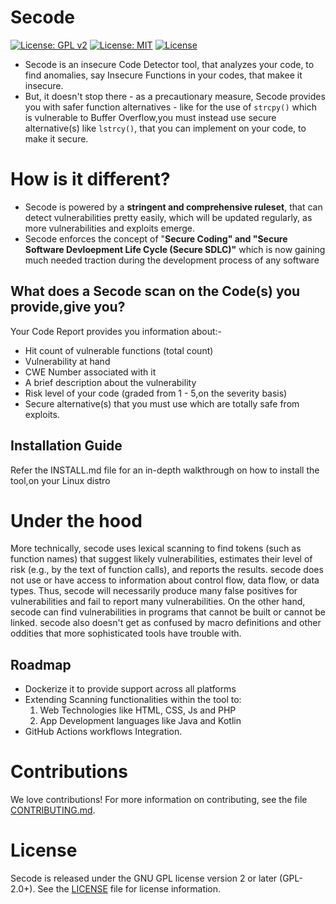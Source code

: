 # Secode

[![License: GPL v2](https://img.shields.io/badge/License-GPL_v2-blue.svg)](https://www.gnu.org/licenses/old-licenses/gpl-2.0.en.html)
[![License: MIT](https://img.shields.io/badge/License-MIT-yellow.svg)](https://opensource.org/licenses/MIT)
[![License](https://img.shields.io/badge/License-Apache_2.0-blue.svg)](https://opensource.org/licenses/Apache-2.0)

- Secode is an insecure Code Detector tool, that analyzes your code, to find anomalies, say Insecure Functions in your codes, that makee it insecure. 
- But, it doesn't stop there - as a precautionary measure, Secode provides you with safer function alternatives - like for the use of `strcpy()` which is vulnerable to Buffer Overflow,you must instead use secure alternative(s) like `lstrcy()`, that you can implement on your code, to make it secure.

# How is it different?
- Secode is powered by a **stringent and comprehensive ruleset**, that can detect vulnerabilities pretty easily, which will be updated regularly, 
as more vulnerabilities and exploits emerge.
- Secode enforces the concept of "**Secure Coding" and "Secure Software Devloepment Life Cycle (Secure SDLC)"** which is now gaining much needed traction during the 
development process of any software

## What does a Secode scan on the Code(s) you provide,give you?

Your Code Report provides you information about:-

- Hit count of vulnerable functions (total count)
- Vulnerability at hand
- CWE Number associated with it
- A brief description about the vulnerability
- Risk level of your code (graded from 1 - 5,on the severity basis)
- Secure alternative(s) that you must use which are totally safe from exploits.


## Installation Guide

Refer the INSTALL.md file for an in-depth walkthrough on how to install the tool,on your Linux distro

# Under the hood

More technically, secode uses lexical scanning to find tokens
(such as function names) that suggest likely vulnerabilities, estimates their
level of risk (e.g., by the text of function calls), and reports the results.
secode does not use or have access to information about control flow,
data flow, or data types.  Thus, secode will necessarily
produce many false positives for vulnerabilities and fail to report
many vulnerabilities.  On the other hand, secode can find
vulnerabilities in programs that cannot be built or cannot be linked.
secode also doesn't get as confused by macro definitions
and other oddities that more sophisticated tools have trouble with.

## Roadmap
- Dockerize it to provide support across all platforms
- Extending Scanning functionalities within the tool to: 
    1. Web Technologies like HTML, CSS, Js and PHP
    2. App Development languages like Java and Kotlin
- GitHub Actions workflows Integration.

# Contributions

We love contributions!  For more information on contributing, see
the file [CONTRIBUTING.md](CONTRIBUTING.md).

# License

Secode is released under the GNU GPL license version 2 or later (GPL-2.0+).
See the [LICENSE](LICENSE) file for license information.
